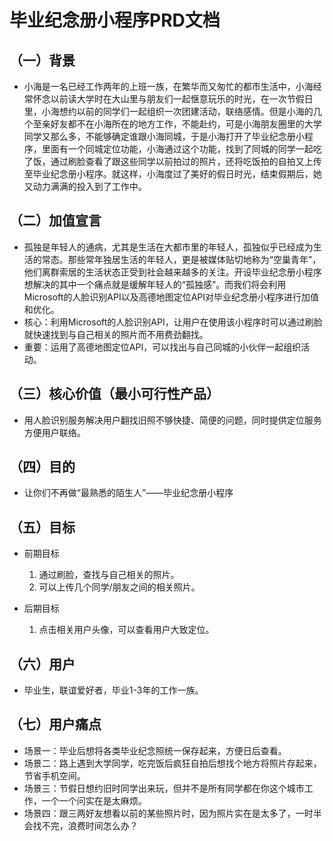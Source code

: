 # 毕业纪念册小程序PRD文档

## （一）背景
- 小海是一名已经工作两年的上班一族，在繁华而又匆忙的都市生活中，小海经常怀念以前读大学时在大山里与朋友们一起惬意玩乐的时光，在一次节假日里，小海想约以前的同学们一起组织一次团建活动，联络感情。但是小海的几个至亲好友都不在小海所在的地方工作，不能赴约，可是小海朋友圈里的大学同学又那么多，不能够确定谁跟小海同城，于是小海打开了毕业纪念册小程序，里面有一个同城定位功能，小海通过这个功能，找到了同城的同学一起吃了饭，通过刷脸查看了跟这些同学以前拍过的照片，还将吃饭拍的自拍又上传至毕业纪念册小程序。就这样，小海度过了美好的假日时光，结束假期后，她又动力满满的投入到了工作中。


## （二）加值宣言
- 孤独是年轻人的通病，尤其是生活在大都市里的年轻人，孤独似乎已经成为生活的常态。那些常年独居生活的年轻人，更是被媒体贴切地称为“空巢青年”，他们离群索居的生活状态正受到社会越来越多的关注。开设毕业纪念册小程序想解决的其中一个痛点就是缓解年轻人的“孤独感”。而我们将会利用Microsoft的人脸识别API以及高德地图定位API对毕业纪念册小程序进行加值和优化。
- 核心：利用Microsoft的人脸识别API，让用户在使用该小程序时可以通过刷脸就快速找到与自己相关的照片而不用费劲翻找。
- 重要：运用了高德地图定位API，可以找出与自己同城的小伙伴一起组织活动。


## （三）核心价值（最小可行性产品）
- 用人脸识别服务解决用户翻找旧照不够快捷、简便的问题，同时提供定位服务方便用户联络。


## （四）目的
- 让你们不再做“最熟悉的陌生人”——毕业纪念册小程序

## （五）目标
- 前期目标

  1. 通过刷脸，查找与自己相关的照片。
  2. 可以上传几个同学/朋友之间的相关照片。

- 后期目标
  1.  点击相关用户头像，可以查看用户大致定位。

## （六）用户
- 毕业生，联谊爱好者，毕业1-3年的工作一族。


## （七）用户痛点
- 场景一：毕业后想将各类毕业纪念照统一保存起来，方便日后查看。
- 场景二：路上遇到大学同学，吃完饭后疯狂自拍后想找个地方将照片存起来，节省手机空间。
- 场景三：节假日想约旧时同学出来玩，但并不是所有同学都在你这个城市工作，一个一个问实在是太麻烦。
- 场景四：跟三两好友想看以前的某些照片时，因为照片实在是太多了，一时半会找不完，浪费时间怎么办？
